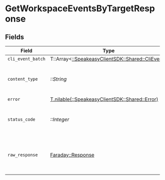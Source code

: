 # GetWorkspaceEventsByTargetResponse


## Fields

| Field                                                                               | Type                                                                                | Required                                                                            | Description                                                                         |
| ----------------------------------------------------------------------------------- | ----------------------------------------------------------------------------------- | ----------------------------------------------------------------------------------- | ----------------------------------------------------------------------------------- |
| `cli_event_batch`                                                                   | T::Array<[::SpeakeasyClientSDK::Shared::CliEvent](../../models/shared/clievent.md)> | :heavy_minus_sign:                                                                  | Success                                                                             |
| `content_type`                                                                      | *::String*                                                                          | :heavy_check_mark:                                                                  | HTTP response content type for this operation                                       |
| `error`                                                                             | [T.nilable(::SpeakeasyClientSDK::Shared::Error)](../../models/shared/error.md)      | :heavy_minus_sign:                                                                  | Error                                                                               |
| `status_code`                                                                       | *::Integer*                                                                         | :heavy_check_mark:                                                                  | HTTP response status code for this operation                                        |
| `raw_response`                                                                      | [Faraday::Response](https://www.rubydoc.info/gems/faraday/Faraday/Response)         | :heavy_check_mark:                                                                  | Raw HTTP response; suitable for custom response parsing                             |